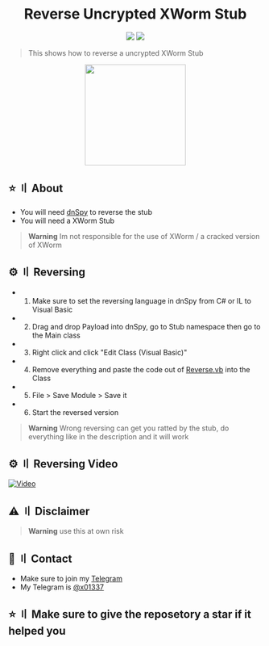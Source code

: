 <h1 align="center">Reverse Uncrypted XWorm Stub</h1>
<p align="center">
  <img src="https://img.shields.io/badge/Tool-dnSpy-black" >
  <img src="https://img.shields.io/badge/Language-VB.Net-blueviolet" >
  </a>
</p>

> This shows how to reverse a uncrypted XWorm Stub

<p align="center"> 
  <kbd>
<img src="https://repository-images.githubusercontent.com/535097456/7e0fd6ca-d04e-42ad-96dd-51ac51b2de02" width="200"></img>
  </kbd>
</p>

## ⭐ 〢 About

- You will need [dnSpy](https://github.com/dnSpy/dnSpy/releases) to reverse the stub
- You will need a XWorm Stub
> **Warning**
> Im not responsible for the use of XWorm / a cracked version of XWorm

## ⚙ 〢 Reversing
- 1. Make sure to set the reversing language in dnSpy from C# or IL to Visual Basic
- 2. Drag and drop Payload into dnSpy, go to Stub namespace then go to the Main class
- 3. Right click and click "Edit Class (Visual Basic)"
- 4. Remove everything and paste the code out of [Reverse.vb](https://raw.githubusercontent.com/MJMODZZ-V3/Reverse-XWorm-Client-Settings/main/Reverse.vb) into the Class
- 5. File > Save Module > Save it
- 6. Start the reversed version
> **Warning**
> Wrong reversing can get you ratted by the stub, do everything like in the description and it will work

## ⚙ 〢 Reversing Video

[![Video](https://cdn.streamable.com/image/qfyvzp.jpg)](https://streamable.com/qfyvzp)

## ⚠ 〢 Disclaimer
> **Warning**
> use this at own risk

## 💬 〢 Contact
- Make sure to join my [Telegram](https://t.me/PegasusOrganization)
- My Telegram is [@x01337](https://t.me/x01337)

## ⭐ 〢 Make sure to give the reposetory a star if it helped you
